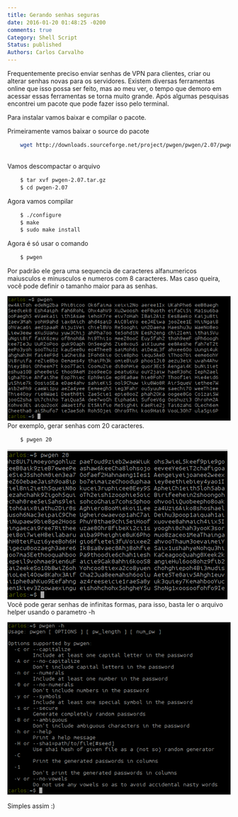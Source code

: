 ```yaml
---
title: Gerando senhas seguras
date: 2016-01-20 01:48:25 -0200
comments: true
Category: Shell Script
Status: published
Authors: Carlos Carvalho
---
```


Frequentemente preciso enviar senhas de VPN para clientes, criar ou alterar senhas novas para os servidores.
Existem diversas ferramentas online que isso possa ser feito, mas ao meu ver, o tempo que demoro em acessar essas ferramentas se torna muito grande.
Após algumas pesquisas encontrei um pacote que pode fazer isso pelo terminal.

Para instalar vamos baixar e compilar o pacote.

<!--more-->
Primeiramente vamos baixar o source do pacote

``` bash
    wget http://downloads.sourceforge.net/project/pwgen/pwgen/2.07/pwgen-2.07.tar.gz
```
<br>
Vamos descompactar o arquivo

``` bash
    $ tar xvf pwgen-2.07.tar.gz
    $ cd pwgen-2.07
```

Agora vamos compilar

``` bash
    $ ./configure
    $ make
    $ sudo make install
```

Agora é só usar o comando
``` bash
    $ pwgen
```

Por padrão ele gera uma sequencia de caracteres alfanumericos maiusculos e minusculos e numeros com 8 caracteres. Mas caso queira, você pode definir o tamanho maior para as senhas.

![pwgen-pass](/images/pass-pwgen.png)
Por exemplo, gerar senhas com 20 caracteres.
``` bash
    $ pwgen 20
```

![pwgen](/images/pwgen-20.png)
Você pode gerar senhas de infinitas formas, para isso, basta ler o arquivo helper usando o parametro -h

![pewgen-help](/images/pwgen-help.png)


Simples assim :)
